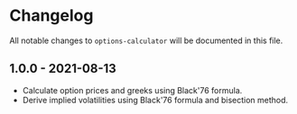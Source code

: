 # Changelog

All notable changes to `options-calculator` will be documented in this file.

## 1.0.0 - 2021-08-13

- Calculate option prices and greeks using Black'76 formula.
- Derive implied volatilities using Black'76 formula and bisection method.
